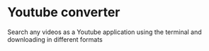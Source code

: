 # Youtube converter

Search any videos as a Youtube application using the terminal and downloading in different formats